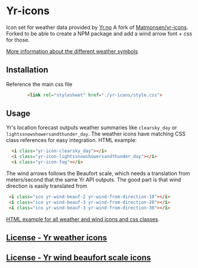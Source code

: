 # Yr-icons

Icon set for weather data provided by [Yr.no](https://hjelp.yr.no/hc/no/articles/360001940793-Gratis-v%C3%A6rdata-fra-Yr)
A fork of [Matmonsen/yr-icons](https://github.com/Matmonsen/yr-icons/blob/master/LICENSE). Forked to be able to create a NPM package and add a wind arrow font + css for those.

[More information about the different weather symbols](http://om.yr.no/forklaring/symbol/)

## Installation
Reference the main css file
```html
        <link rel="stylesheet" href="./yr-icons/style.css">
```
## Usage
Yr's location forecast outputs weather summaries like `clearsky_day` or `lightssnowshowersandthunder_day`. The weather icons have matching CSS class references for easy integration. HTML example:
```html
  <i class="yr-icon-clearsky_day"></i>
  <i class="yr-icon-lightssnowshowersandthunder_day"></i>
  <i class="yr-icon-fog"></i>
```
The wind arrows follows the Beaufort scale, which needs a translation from meters/second that the same Yr API outputs. The good part is that wind direction is easily translated from 

```html
 <i class="ico yr-wind-beauf-2 yr-wind-from-direction-10"></i>
 <i class="ico yr-wind-beauf-3 yr-wind-from-direction-20"></i>
 <i class="ico yr-wind-beauf-3 yr-wind-from-direction-30"></i>
```

[HTML example for all weather and wind icons and css classes](https://eklem.github.io/yr-icons/example.html).

## [License - Yr weather icons](https://github.com/eklem/yr-icons/blob/master/LICENSE-weather)
## [License - Yr wind beaufort scale icons](https://github.com/eklem/yr-icons/blob/master/LICENSE-wind)
